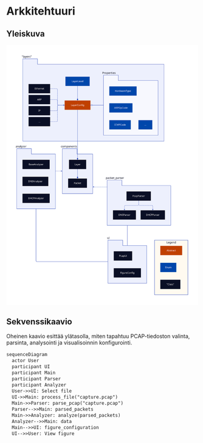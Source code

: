# Arkkitehtuuri
## Yleiskuva
<img src="overview.svg">

## Sekvenssikaavio
Oheinen kaavio esittää ylätasolla, miten tapahtuu PCAP-tiedoston valinta, parsinta, analysointi ja
visualisoinnin konfigurointi.
```mermaid
sequenceDiagram
  actor User
  participant UI
  participant Main
  participant Parser
  participant Analyzer
  User->>UI: Select file
  UI->>Main: process_file("capture.pcap")
  Main->>Parser: parse_pcap("capture.pcap")
  Parser-->>Main: parsed_packets
  Main->>Analyzer: analyze(parsed_packets)
  Analyzer-->>Main: data
  Main-->>UI: figure_configuration
  UI-->>User: View figure
```